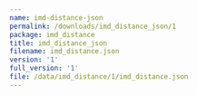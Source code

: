 ```yaml
---
name: imd-distance-json
permalink: /downloads/imd_distance_json/1
package: imd_distance
title: imd_distance_json
filename: imd_distance.json
version: '1'
full_version: '1'
file: /data/imd_distance/1/imd_distance.json
---
```


